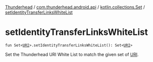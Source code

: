 [Thunderhead](../../index.md) / [com.thunderhead.android.api](../index.md) / [kotlin.collections.Set](index.md) / [setIdentityTransferLinksWhiteList](./set-identity-transfer-links-white-list.md)

# setIdentityTransferLinksWhiteList

`fun Set<`[`URI`](https://whatever/java/net/URI.html)`>.setIdentityTransferLinksWhiteList(): Set<`[`URI`](https://whatever/java/net/URI.html)`>`

Set the Thunderhead URI White List to match the given set of [URI](https://whatever/java/net/URI.html).

